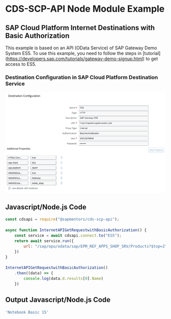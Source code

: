 # CDS-SCP-API Node Module Example

## SAP Cloud Platform Internet Destinations with Basic Authorization 
This example is based on an API (OData Service) of SAP Gateway Demo System ES5.
To use this example, you need to follow the steps in [tutorial] (https://developers.sap.com/tutorials/gateway-demo-signup.html) to get access to ES5.

### Destination Configuration in SAP Cloud Platform Destination Service

![Destination Configuration](./pictures/DestinationInternetWithBasicAuthentication.png)

## Javascript/Node.js Code
```javascript
const cdsapi = require("@sapmentors/cds-scp-api");

async function InternetAPIGetRequestwithBasicAuthorization() {
	const service = await cdsapi.connect.to("ES5");
	return await service.run({
		url: "/sap/opu/odata/sap/EPM_REF_APPS_SHOP_SRV/Products?$top=2"
	})
}
	
InternetAPIGetRequestwithBasicAuthorization()
	.then((data) => {
		console.log(data.d.results[0].Name)
	})
```
## Output Javascript/Node.js Code
```javascript
'Notebook Basic 15'
```